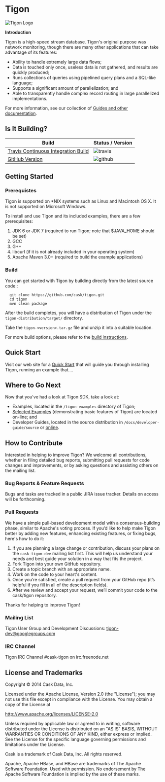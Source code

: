 # Tigon

![Tigon Logo](/docs/guides/source/_images/tigon.png)

**Introduction**

Tigon is a high-speed stream database. Tigon's original purpose was network monitoring, though
there are many other applications that can take advantage of its features:

- Ability to handle extremely large data flows;
- Data is touched only once, useless data is not gathered, and results are quickly produced;
- Runs collections of queries using pipelined query plans and a SQL-like language;
- Supports a significant amount of parallelization; and 
- Able to transparently handle complex record routing in large parallelized implementations.


For more information, see our collection of 
[Guides and other documentation](http://docs.cask.co/tigon/current/en/index.html).

## Is It Building?

Build                                                                     | Status / Version
--------------------------------------------------------------------------|-----------------
[Travis Continuous Integration Build](https://travis-ci.org/caskco/tigon) | ![travis](https://travis-ci.org/caskco/tigon.svg?branch=develop)
[GitHub Version](ttps://github.com/caskco/tigon/releases/latest)          | ![github](http://img.shields.io/github/release/caskco/tigon.svg)


## Getting Started

### Prerequistes

Tigon is supported on *NIX systems such as Linux and Macintosh OS X.
It is not supported on Microsoft Windows.

To install and use Tigon and its included examples, there are a few prerequisites:

  1. JDK 6 or JDK 7 (required to run Tigon; note that $JAVA_HOME should be set)
  2. GCC
  3. G++
  4. libcurl (if it is not already included in your operating system)
  5. Apache Maven 3.0+ (required to build the example applications)
  
### Build

You can get started with Tigon by building directly from the latest source code::

```
  git clone https://github.com/cask/tigon.git
  cd tigon
  mvn clean package
```

After the build completes, you will have a distribution of Tigon under the
`tigon-distribution/target/` directory.  

Take the `tigon-<version>.tar.gz` file and unzip it into a suitable location.

For more build options, please refer to the [build instructions](BUILD.md).


## Quick Start

Visit our web site for a [Quick Start](http://docs.cask.co/docs/tigon/current/en/quickstart.html)
that will guide you through installing Tigon, running an example that....  


## Where to Go Next

Now that you've had a look at Tigon SDK, take a look at:

- Examples, located in the `/tigon-examples` directory of Tigon;
- [Selected Examples](http://docs.cask.co/tigon/current/en/examples.html) 
  (demonstrating basic features of Tigon) are located on-line; and
- Developer Guides, located in the source distribution in `/docs/developer-guide/source`
  or [online](http://docs.cask.co/tigon/current/en/index.html).


## How to Contribute

Interested in helping to improve Tigon? We welcome all contributions, whether in filing detailed
bug reports, submitting pull requests for code changes and improvements, or by asking questions and
assisting others on the mailing list.

### Bug Reports & Feature Requests

Bugs and tasks are tracked in a public JIRA issue tracker. Details on access will be forthcoming.

### Pull Requests

We have a simple pull-based development model with a consensus-building phase, similar to Apache's
voting process. If you’d like to help make Tigon better by adding new features, enhancing existing
features, or fixing bugs, here's how to do it:

1. If you are planning a large change or contribution, discuss your plans on the `cask-tigon-dev`
   mailing list first.  This will help us understand your needs and best guide your solution in a
   way that fits the project.
2. Fork Tigon into your own GitHub repository.
3. Create a topic branch with an appropriate name.
4. Work on the code to your heart's content.
5. Once you’re satisfied, create a pull request from your GitHub repo (it’s helpful if you fill in
   all of the description fields).
6. After we review and accept your request, we’ll commit your code to the cask/tigon
   repository.

Thanks for helping to improve Tigon!

### Mailing List

Tigon User Group and Development Discussions: 
[tigon-dev@googlegroups.com](https://groups.google.com/d/forum/tigon-dev)

### IRC Channel

Tigon IRC Channel #cask-tigon on irc.freenode.net


## License and Trademarks

Copyright © 2014 Cask Data, Inc.

Licensed under the Apache License, Version 2.0 (the "License"); you may not use this file except
in compliance with the License. You may obtain a copy of the License at

http://www.apache.org/licenses/LICENSE-2.0

Unless required by applicable law or agreed to in writing, software distributed under the 
License is distributed on an "AS IS" BASIS, WITHOUT WARRANTIES OR CONDITIONS OF ANY KIND, 
either express or implied. See the License for the specific language governing permissions 
and limitations under the License.

Cask is a trademark of Cask Data, Inc. All rights reserved.

Apache, Apache HBase, and HBase are trademarks of The Apache Software Foundation. Used with
permission. No endorsement by The Apache Software Foundation is implied by the use of these marks.
